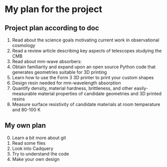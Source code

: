 # My plan for the project

## Project plan according to doc
1. Read about the science goals motivating current work in observational cosmology
2. Read a review article describing key aspects of telescopes studying the CMB
3. Read about mm-wave absorbers: 
4. Obtain familiarity and expand upon an open source Python code that generates geometries suitable for 3D printing
5. Learn how to use the Form 3 3D printer to print your custom shapes
6. Design resin needed for mm-wavelength absorption
7. Quantify density, material hardness, brittleness, and other easily-measurable material properties of candidate geometries and 3D printed resins
8. Measure surface resistivity of candidate materials at room temperature and 80-100 K 

## My own plan
0. Learn a bit more about git
1. Read some files
2. Look into Cadquery
3. Try to understand the code
4. Make your own design

